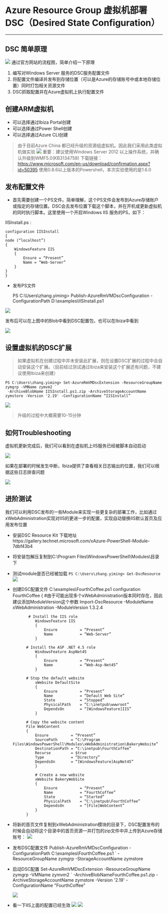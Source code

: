 # Azure Resource Group 虚拟机部署DSC（Desired State Configuration） #

----------

## DSC 简单原理 ##
![](http://i.imgur.com/AWAKYUm.png)
通过官方网站的流程图，简单介绍一下原理
1. 编写对Windows Server 服务的DSC服务配置文件
2. 将配置文件编译并发布到存储位置（可以是Azure的存储账号中或本地存储位置）同时打包相关资源文件
3. DSC抓取配置并在Azure虚拟机上执行配置文件

## 创建ARM虚拟机 ##
-  可以选择通过Ibiza Portal创建
-  可以选择通过Power Shell创建
-  可以选择通过Azure CLI创建

> 由于目前Azure China 都已经升级的资源组虚拟机。因此我们采用此类虚拟机做实验
![](http://i.imgur.com/56myG4c.png)
>  重要：建议使用Windows Server 2012 以上操作系统，并确认升级到WMF5.0(KB3134758)
>  下载链接：https://www.microsoft.com/en-us/download/confirmation.aspx?id=50395
>  使用0.8.6以上版本的Powershell，本次实验使用的是1.6.0

## 发布配置文件 ##


- 首先需要创建一个PS文件。简单理解，这个PS文件会发布到Azure存储账户或指定的存储位置。DSC会去发布位置下载这个脚本，并在开机或更新虚拟机的同时执行脚本。这里使用一个开启Windows IIS 服务的PS，如下：

IISInstall.ps :

	configuration IISInstall 
	{ 
    node (“localhost”) 
    { 
        WindowsFeature IIS 
        { 
            Ensure = “Present” 
            Name = “Web-Server”                        
        } 
    } 
	}





- 发布PS文件
    
		
	PS C:\Users\zhang.yiming> Publish-AzureRmVMDscConfiguration -ConfigurationPath D:\examples\IISInstall.ps1 

![](http://i.imgur.com/WwtAYWx.png)

发布后可以在上图中的Blob中看到DSC配置包，也可以在Ibiza中看到

![](http://i.imgur.com/1z3NBq2.png)


## 设置虚拟机的DSC扩展 ##


> 如果虚拟机在创建过程中并未安装此扩展，则在设置DSC扩展的过程中会自动安装这个扩展。（目前经过测试通过Ibiza来安装这个扩展还有问题，不建议使用Ibiza来创建）

    PS C:\Users\zhang.yiming> Set-AzureRmVMDscExtension -ResourceGroupName zymgrp -VMName zymvm2 `
     -ArchiveBlobName IISInstall.ps1.zip -ArchiveStorageAccountName zymstore -Version '2.19' -ConfigurationName “IISInstall”

![](http://i.imgur.com/xUbOlxB.png)

> 升级的过程中大概需要10-15分钟


## 如何Troubleshooting ##

虚拟机更新完成后，我们可以看到在虚拟机上IIS服务已经被脚本自动启动

![](http://i.imgur.com/LIj4l0b.png)

如果在部署的时候发生中断，Ibiza提供了查看相关日志输出的位置，我们可以根据这些日志排查问题


![](http://i.imgur.com/3cMQEjc.png)

## 进阶测试 ##

我们可以利用DSC发布的一些Module来实现一些更复杂的部署工作，比如通过xWebAdministration实现对IIS的更进一步的配置，实现自动替换IIS默认首页及应用发布位置

- 安装DSC Resource Kit
  下载地址https://gallery.technet.microsoft.com/xAzure-PowerShell-Module-7dbf43b4
- 将安装包解压复制到C:\Program Files\WindowsPowerShell\Modules\目录下
- 测试module是否已经被加载
  `PS C:\Users\zhang.yiming> Get-DscResource`
  ![](http://i.imgur.com/wjttCiV.png)

- 创建DSC配置文件
  C:\examples\FourthCoffee.ps1
  		configuration FourthCoffee 
		  { 
            #由于可能出现多个xWebAdministration版本同时存在，因此建议添加ModuleVersion这个参数
    		Import-DscResource -ModuleName xWebAdministration -ModuleVersion 1.3.2.4 

   			 # Install the IIS role 
    			WindowsFeature IIS  
    			{  
        			Ensure          = “Present”  
        			Name            = “Web-Server”  
    			}  
  
    		# Install the ASP .NET 4.5 role  
    			WindowsFeature AspNet45  
    			{  
        			Ensure          = “Present”  
        			Name            = “Web-Asp-Net45”  
    			}  

    		# Stop the default website  
    			xWebsite DefaultSite 
    			{  
        			Ensure          = “Present”  
        			Name            = “Default Web Site”  
        			State           = “Stopped”  
        			PhysicalPath    = “C:\inetpub\wwwroot”  
        			DependsOn       = “[WindowsFeature]IIS”  
    			}  
  
		    # Copy the website content  
		    File WebContent  
		    {  
		        Ensure          = “Present”  
		        SourcePath      = “C:\Program Files\WindowsPowerShell\Modules\xWebAdministration\BakeryWebsite” 
		        DestinationPath = “C:\inetpub\FourthCoffee” 
		        Recurse         = $true  
		        Type            = “Directory”  
		        DependsOn       = “[WindowsFeature]AspNet45”  
			    }   
			
			    # Create a new website  
			    xWebsite BakeryWebSite   
			    {  
			        Ensure          = “Present”  
			        Name            = “FourthCoffee” 
			        State           = “Started”  
			        PhysicalPath    = “C:\inetpub\FourthCoffee”  
			        DependsOn       = “[File]WebContent”  
			    } 
			}
- 将新的首页文件复制到xWebAdministration模块的目录下，DSC配置发布的时候会自动将这个目录中的首页资源一并打包的zip文件中并上传到Azure存储账号：
   ![](http://i.imgur.com/MH91ysS.png)

- 发布DSC配置文件
    	Publish-AzureRmVMDscConfiguration -ConfigurationPath C:\examples\FourthCoffee.ps1 `
 		-ResourceGroupName zymgrp -StorageAccountName zymstore
- 启动DSC配置
        Set-AzureRmVMDscExtension -ResourceGroupName zymgrp -VMName zymvm2 `
		 -ArchiveBlobNameFourthCoffee.ps1.zip -ArchiveStorageAccountName zymstore -Version '2.19' -ConfigurationName "FourthCoffee" 

   ![](http://i.imgur.com/TyE6fcO.png)

- 看一下IIS上面的配置已经生效
  ![](http://i.imgur.com/kBKsAaH.png)
  ![](http://i.imgur.com/9Kvemyk.png)